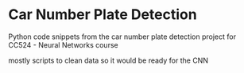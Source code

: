 # Car Number Plate Detection
Python code snippets from the car number plate detection project for CC524 - Neural Networks course

mostly scripts to clean data so it would be ready for the CNN

